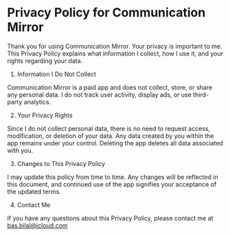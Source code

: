 # Privacy Policy for Communication Mirror

Thank you for using Communication Mirror. Your privacy is important to me. This Privacy Policy explains what information I collect, how I use it, and your rights regarding your data.

1. Information I Do Not Collect

Communication Mirror is a paid app and does not collect, store, or share any personal data. I do not track user activity, display ads, or use third-party analytics.

2. Your Privacy Rights

Since I do not collect personal data, there is no need to request access, modification, or deletion of your data. Any data created by you within the app remains under your control. Deleting the app deletes all data associated with you.

3. Changes to This Privacy Policy

I may update this policy from time to time. Any changes will be reflected in this document, and continued use of the app signifies your acceptance of the updated terms.

4. Contact Me

If you have any questions about this Privacy Policy, please contact me at bas.bilal@icloud.com
